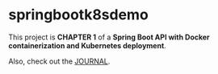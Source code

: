 # springbootk8sdemo

This project is **CHAPTER 1** of a **Spring Boot API with Docker containerization and Kubernetes deployment**.  

Also, check out the [JOURNAL](JOURNAL.md).